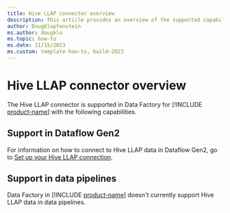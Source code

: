 ```yaml
---
title: Hive LLAP connector overview
description: This article provides an overview of the supported capabilities of the Hive LLAP connector.
author: DougKlopfenstein
ms.author: dougklo
ms.topic: how-to
ms.date: 11/15/2023
ms.custom: template-how-to, build-2023
---
```


# Hive LLAP connector overview

The Hive LLAP connector is supported in Data Factory for [!INCLUDE [product-name](../includes/product-name.md)] with the following capabilities.


## Support in Dataflow Gen2

For information on how to connect to Hive LLAP data in Dataflow Gen2, go to [Set up your Hive LLAP connection](connector-hive-llap.md).

## Support in data pipelines

Data Factory in [!INCLUDE [product-name](../includes/product-name.md)] doesn't currently support Hive LLAP data in data pipelines.
